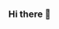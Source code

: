 ### Hi there 👋

<!--
**mehraj-hussain/mehraj-hussain** is a ✨ _special_ ✨ repository because its `README.md` (this file) appears on your GitHub profile.

Here are some ideas to get you started:

- 🔭 I’m currently working on Myself...
- 🌱 I’m currently learning FULL STACK WEB DEVELOPMENT...
- 👯 I’m looking to collaborate on Challenging projects...
- 🤔 I’m looking for help with Finding good project to work on...
- 💬 Ask me about the experience when i anchored at college...
- 📫 How to reach me: www.linkedin.com/in/mehraj-hussain-gounlimited...
- 😄 Pronouns: she/her ...
- ⚡ Fun fact: more than biryani, I love chicken noodles...
-->
